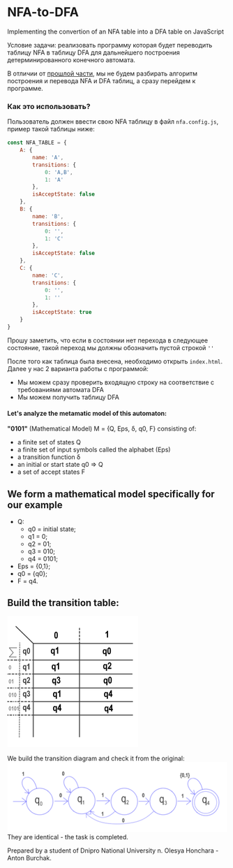 # NFA-to-DFA
Implementing the convertion of an NFA table into a DFA table on JavaScript

Условие задачи: реализовать программу которая будет переводить таблицу NFA  в таблицу DFA для дальнейшего построения детерминированного конечного автомата.

В отличии от [прошлой части](http://example.com), мы не будем разбирать алгоритм построения и перевода NFA и DFA таблиц, а сразу перейдем к программе.
### Как это использовать?
Пользователь должен ввести свою NFA таблицу в файл ```nfa.config.js```, пример такой таблицы ниже:
```javascript
const NFA_TABLE = {
    A: {
        name: 'A',
        transitions: {
            0: 'A,B',
            1: 'A'
        },
        isAcceptState: false
    },
    B: {
        name: 'B',
        transitions: {
            0: '',
            1: 'C'
        },
        isAcceptState: false
    },
    C: {
        name: 'C',
        transitions: {
            0: '',
            1: ''
        },
        isAcceptState: true
    }
}
```
Прошу заметить, что если в состоянии нет перехода в следующее состояние, такой переход мы должны обозначить пустой строкой `''`

После того как таблица была внесена, необходимо открыть `index.html`. Далее у нас 2 варианта работы с программой:
* Мы можем сразу проверить входящую строку на соответствие с требованиями автомата DFA
* Мы можем получить таблицу DFA


#### Let's analyze the metamatic model of this automaton:
**"0101"**
(Mathematical Model) M = {Q, Eps, δ, q0, F} consisting of:
* a finite set of states Q
* a finite set of input symbols called the alphabet (Eps)
* a transition function δ
* an initial or start state q0 => Q
* a set of accept states F

We form a mathematical model specifically for our example
----------------------------
* Q: 
  * q0 = initial state;
  * q1 = 0;
  * q2 = 01;
  * q3 = 010;
  * q4 = 0101;
* Eps = {0,1};
* q0 = {q0};
* F = q4.

Build the transition table:
-----------
![Иллюстрация к проекту](https://github.com/AntonBurchak/Deterministic-finite-automata/blob/master/dist/images/transition-table.jpg)

We build the transition diagram and check it from the original:
![Иллюстрация к проекту](https://github.com/AntonBurchak/Deterministic-finite-automata/blob/master/dist/images/automat.png)
They are identical - the task is completed.

Prepared by a student of Dnipro National University n. Olesya Honchara - Anton Burchak.
